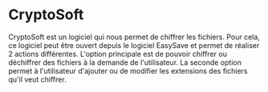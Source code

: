 # CryptoSoft
CryptoSoft est un logiciel qui nous permet de chiffrer les fichiers.
Pour cela, ce logiciel peut être ouvert depuis le logiciel EasySave et permet de réaliser 2 actions différentes.
L'option principale est de pouvoir chiffrer ou déchiffrer des fichiers à la demande de l'utilisateur.
La seconde option permet à l'utilisateur d'ajouter ou de modifier les extensions des fichiers qu'il veut chiffrer.
